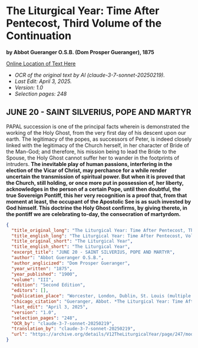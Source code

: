 # The Liturgical Year: Time After Pentecost, Third Volume of the Continuation

**by Abbot Gueranger O.S.B. (Dom Prosper Gueranger), 1875**

[Online Location of Text Here](https://archive.org/details/V12TheLiturgicalYear/page/247/mode/2up)

- *OCR of the original text by AI (claude-3-7-sonnet-20250219).*
- *Last Edit: April 3, 2025.*
- *Version: 1.0*
- *Selection pages: 248*

## JUNE 20 - SAINT SILVERIUS, POPE AND MARTYR

PAPAL succession is one of the principal facts wherein is demonstrated the working of the Holy Ghost, from the very first day of his descent upon our earth. The legitimacy of the popes, as successors of Peter, is indeed closely linked with the legitimacy of the Church herself, in her character of Bride of the Man-God; and therefore, his mission being to lead the Bride to the Spouse, the Holy Ghost cannot suffer her to wander in the footprints of intruders. **The inevitable play of human passions, interfering in the election of the Vicar of Christ, may perchance for a while render uncertain the transmission of spiritual power. But when it is proved that the Church, still holding, or once more put in possession of, her liberty, acknowledges in the person of a certain Pope, until then doubtful, the true Sovereign Pontiff, this her very recognition is a proof that, from that moment at least, the occupant of the Apostolic See is as such invested by God himself. This doctrine the Holy Ghost confirms, by giving thereto, in the pontiff we are celebrating to-day, the consecration of martyrdom.**

```json
{
  "title_original_long": "The Liturgical Year: Time After Pentecost, Third Volume of the Continuation",
  "title_english_long": "The Liturgical Year: Time After Pentecost, Volume III",
  "title_original_short": "The Liturgical Year",
  "title_english_short": "The Liturgical Year",
  "excerpt_title": "JUNE 20 - SAINT SILVERIUS, POPE AND MARTYR",
  "author": "Abbot Gueranger O.S.B.",
  "author_anglicized": "Dom Prosper Gueranger",
  "year_written": "1875",
  "year_published": "1900",
  "volume": "III",
  "edition": "Second Edition",
  "editors": [],
  "publication_place": "Worcester, London, Dublin, St. Louis (multiple publishers)",
  "chicago_citation": "Gueranger, Abbot. *The Liturgical Year: Time After Pentecost*, Vol. III. Translated by Dom Laurence Shepherd. 2nd ed. Worcester: Stanbrook Abbey, 1900.",
  "last_edit": "April 3, 2025",
  "version": "1.0",
  "selection_pages": "248",
  "OCR_by": "claude-3-7-sonnet-20250219",
  "translation_by": "claude-3-7-sonnet-20250219",
  "url": "https://archive.org/details/V12TheLiturgicalYear/page/247/mode/2up"
}
```
